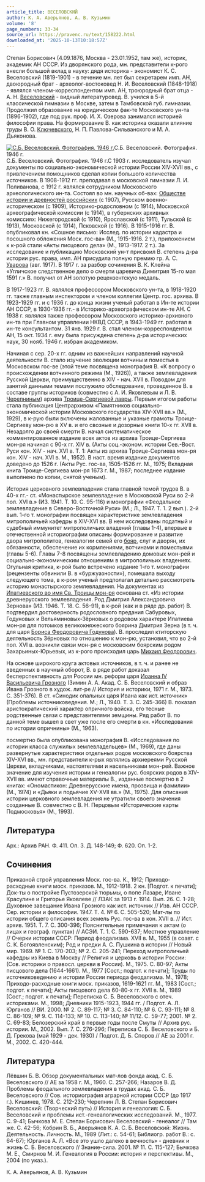 ```yaml
---
article_title: ВЕСЕЛОВСКИЙ
author: К. А. Аверьянов, А. В. Кузьмин
volume: '8'
page_numbers: 33-34
source_url: https://pravenc.ru/text/158222.html
downloaded_at: '2025-10-13T10:18:57Z'
---
```


Степан Борисович (4.09.1876, Москва - 23.01.1952, там же), историк, академик АН СССР. Из дворянского рода, мн. представители к-рого внесли большой вклад в науку: дядя историка - экономист К. С. Веселовский (1819-1901) - в течение мн. лет был секретарем имп. АН, двоюродный брат - археолог-востоковед Н. И. Веселовский (1848-1918) - являлся членом-корреспондентом имп. АН, троюродный брат отца - А. Н. [Веселовский](https://pravenc.ru/text/Веселовский.html) - видный литературовед. В. учился в 5-й классической гимназии в Москве, затем в Тамбовской губ. гимназии. Продолжил образование на юридическом фак-те Московского ун-та (1896-1902), где под рук. проф. И. Х. Озерова занимался историей философии права. На формирование В. как историка оказали влияние труды В. О. [Ключевского](https://pravenc.ru/text/Ключевский.html), Н. П. Павлова-Сильванского и М. А. Дьяконова.

[![С.Б. Веселовский. Фотография. 1946 г.](https://pravenc.ru/data/568/464/1234/i200.jpg "Кликните для увеличения картинки")](https://pravenc.ru/data/568/464/1234/i400.jpg)С.Б. Веселовский. Фотография. 1946 г.  
С.Б. Веселовский. Фотография. 1946 г.С 1903 г. исследователь изучал документы по социально-экономической истории России XIV-XVII вв., с привлечением помощников сделал копии большого количества источников. В 1908-1912 гг. преподавал в московской гимназии Л. И. Поливанова, с 1912 г. являлся сотрудником Московского археологического ин-та. Состоял во мн. научных об-вах: [Обществе истории и древностей российских](<https://pravenc.ru/text/Обществе истории и древностей российских.html>) (с 1907), Русском военно-историческом (с 1909), Историко-родословном (с 1914), Московской археографической комиссии (с 1914), в губернских архивных комиссиях: Нижегородской (с 1910), Ярославской (с 1911), Тульской (с 1913), Московской (с 1914), Псковской (с 1916). В 1915-1916 гг. В. опубликовал кн. «Сошное письмо: Исслед. по истории кадастра и посошного обложения Моск. гос-ва» (М., 1915-1916. 2 т.), приложением к к-рой стали «Акты писцового дела» (М., 1913-1917. 2 т.). За исследование и публикацию Московский ун-т присвоил В. степень д-ра истории рус. права, имп. АН присудила полную премию гр. А. С. [Уварова](https://pravenc.ru/text/Уваров.html) (авг. 1917). В 1917 г. за разбор сочинения В. К. Клейна «Угличское следственное дело о смерти царевича Димитрия 15-го мая 1591 г.» В. получил от АН золотую рецензентскую медаль.

В 1917-1923 гг. В. являлся профессором Московского ун-та, в 1918-1920 гг. также главным инспектором и членом коллегии Центр. гос. архива. В 1923-1929 гг. и с 1936 г. до конца жизни ученый работал в Ин-те истории АН СССР, в 1930-1936 гг.- в Историко-археографическом ин-те АН. С 1938 г. являлся также профессором Московского историко-архивного ин-та при Главном управлении НКВД СССР, в 1943-1949 гг. работал в ин-те консультантом. 31 янв. 1929 г. В. стал членом-корреспондентом АН, 15 окт. 1934 г. ему была присуждена степень д-ра исторических наук, 30 нояб. 1946 г. избран академиком.

Начиная с сер. 20-х гг. одним из важнейших направлений научной деятельности В. стало изучение эволюции вотчины и поместья в Московском гос-ве (этой теме посвящена монография В. «К вопросу о происхождении вотчинного режима (М., 1926)), а также землевладения Русской Церкви, преимущественно в XIV - нач. XVII в. Поводом для занятий данными темами послужило обследование, проведенное В. в составе группы историков (совместно с А. И. Яковлевым и Л. В. [Черепниным](https://pravenc.ru/text/Черепниным.html)) архива [Троице-Сергиевой лавры](<https://pravenc.ru/text/Троице-Сергиева лавра.html>). Первым итогом работы стала публикация Центрархивом «Памятников социально-экономической истории Московского государства XIV-XVII вв.» (М., 1929), в к-рую были включены жалованные и указные грамоты Троице-Сергиеву мон-рю в XV в. и его свозные и дозорные книги 10-х гг. XVII в. Незадолго до своей смерти В. начал систематическое комментированное издание всех актов из архива Троице-Сергиева мон-ря начиная с 90-х гг. XIV в. (Акты соц.-эконом. истории Сев.-Вост. Руси кон. XIV - нач. XVI в. Т. 1: Акты из архива Троице-Сергиева мон-ря кон. XIV - нач. XVI в. М., 1952). В наст. время издание документов доведено до 1526 г. (Акты Рус. гос-ва, 1505-1526 гг. М., 1975; Вкладная книга Троице-Сергиева мон-ря 1673 г. М., 1987; последнее издание выполнено по копии, снятой ученым).

История церковного землевладения стала главной темой трудов В. в 40-х гг.- ст. «Монастырское землевладение в Московской Руси во 2-й пол. XVI в.» (ИЗ. 1941. Т. 10. С. 95-116) и монографии «Феодальное землевладение в Северо-Восточной Руси» (М.; Л., 1947. Т. 1. 2 вып.). 2-й вып. 1-го т. монографии посвящен характеристике землевладения митрополичьей кафедры в XIV-XVI вв. В нем исследованы податный и судебный иммунитет митрополичьих владений (главы 1-4), впервые в отечественной историографии описаны формирование и развитие двора митрополитов, генеалогии семей его [бояр](https://pravenc.ru/text/бояр.html), слуг и дворян, их обязанности, обеспечение их кормлениями, вотчинами и поместьями (главы 5-6). Главы 7-8 посвящены землевладению домовых мон-рей и социально-экономическим отношениям в митрополичьих владениях. Огульная критика, к-рой было встречено издание 1-го т. монографии (рецензенты обвинили В. в «буржуазности»), помешала выходу следующего тома, в к-ром ученый предполагал детально рассмотреть историю монастырского землевладения. На документах из [Ипатиевского во имя Св. Троицы мон-ря](<https://pravenc.ru/text/Ипатиевского во имя Св  Троицы мон-ря.html>) основана ст. «Из истории древнерусского землевладения. Род Дмитрия Александровича Зернова» (ИЗ. 1946. Т. 18. С. 56-91), в к-рой (как и в ряде др. работ) В. подтвердил достоверность родословного предания Сабуровых, Годуновых и Вельяминовых-Зёрновых о родовом характере Ипатиева мон-ря для потомков великокняжеского боярина Дмитрия Зерна (в т. ч. для царя [Бориса Феодоровича Годунова](<https://pravenc.ru/text/Борис Феодорович Годунов.html>)). В. проследил ктиторскую деятельность Зёрновых по отношению к мон-рю, установил, что во 2-й пол. XVI в. возникли связи мон-ря с московским боярским родом Захарьиных-Юрьевых, из к-рого происходил царь [Михаил Феодорович](<https://pravenc.ru/text/Михаил Феодорович.html>).

На основе широкого круга актовых источников, в т. ч. и ранее не введенных в научный оборот, В. в ряде работ доказал бесперспективность для России мн. реформ царя [Иоанна IV Васильевича Грозного](<https://pravenc.ru/text/Иоанна IV Васильевича Грозного.html>) (Зимин А. А. Акад. С. Б. Веселовский и образ Ивана Грозного в худож. лит-ре // История и историки, 1971 г. М., 1973. С. 351-376). В ст. «Синодик опальных царя Ивана как ист. источник» (Проблемы источниковедения. М.; Л., 1940. Т. 3. С. 245-366) В. показал аристократический характер опричного войска, его тесные родственные связи с представителями земщины. Ряд работ В. по данной теме вышел в свет уже после его смерти в кн. «Исследования по истории опричнины» (М., 1963).

посмертно была опубликована монография В. «Исследования по истории класса служилых землевладельцев» (М., 1969), где даны развернутые характеристики отдельных родов московского боярства XIV-XVI вв., мн. представители к-рых являлись архиереями Русской Церкви, вкладчиками, настоятелями и насельниками мон-рей. Важное значение для изучения истории и генеалогии рус. боярских родов в XIV-XVII вв. имеют справочные материалы В., изданные посмертно в 2 книгах: «Ономастикон: Древнерусские имена, прозвища и фамилии» (М., 1974) и «Дьяки и подьячие XV-XVII вв.» (М., 1975). Для описания истории церковного землевладения не утратили своего значения созданные В. совместно с В. Н. Перцовым «Исторические карты Подмосковья» (М., 1993).

## Литература

Арх.: Архив РАН. Ф. 411. Оп. 3. Д. 148-149; Ф. 620. Оп. 1-2.

## Сочинения

Приказной строй управления Моск. гос-ва. К., 1912; Приходо-расходные книги моск. приказов. М., 1912-1918. 2 кн. [Подгот. к печати]; Док-ты о постройке Пустозерской тюрьмы, о попе Лазаре, Иване Красулине и Григорье Яковлеве // ЛЗАК за 1913 г. 1914. Вып. 26. С. 1-28; Духовное завещание Ивана Грозного как ист. источник // Изв. АН СССР. Сер. истории и философии. 1947. Т. 4. № 6. С. 505-520; Мат-лы по истории общего описания всех земель Рус. гос-ва в кон. XVII в. // Ист. архив. 1951. Т. 7. С. 300-396; Пояснительные примечания к актам (о лицах и географ. пунктах) // АСЭИ. Т. 1. С. 590-637; Местное управление // Очерки истории СССР: Период феодализма. XVII в. М., 1955 (в соавт. с С. К. Богоявленским); Род и предки А. С. Пушкина в истории // Новый мир. 1969. № 1. С. 170-203; № 2. С. 205-241; Переход митрополичьей кафедры из Киева в Москву // Религия и церковь в истории России: (Сов. историки о правосл. церкви в России). М., 1975. С. 80-97; Акты писцового дела (1644-1661). М., 1977 [Сост.; подгот. к печати]; Труды по источниковедению и истории России периода феодализма. М., 1978; Приходо-расходные книги моск. приказов, 1619-1621 гг. М., 1983 [Сост.; подгот. к печати]; Акты писцового дела 60-80-х гг. XVII в. М., 1989 [Сост.; подгот. к печати]; Переписка С. Б. Веселовского с отеч. историками. М., 1998; Дневники 1915-1923, 1944 гг. / Подгот. А. Л. Юрганов // ВИ. 2000. № 2. С. 89-117; № 3. С. 84-110; № 6. С. 93-111; № 8. С. 86-109; № 9. С. 114-133; № 10. С. 113-140; № 11/12. С. 59-77; 2001. № 2. С. 69-83; Белозерский край в первые годы после Смуты // Архив рус. истории. М., 2002. Вып. 7. С. 276-296; Переписка С. Б. Веселовского и Б. Д. Грекова (май 1929 - дек. 1930) / Подгот. Д. Б. Споров // АЕ за 2001 г. М., 2002. С. 420-444.

## Литература

Лёвшин Б. В. Обзор документальных мат-лов фонда акад. С. Б. Веселовского // АЕ за 1958 г. М., 1960. С. 257-266; Назаров В. Д. Проблемы феодального землевладения в трудах акад. С. Б. Веселовского // Сов. историография аграрной истории СССР (до 1917 г.). Кишинев, 1978. С. 212-230; Черепнин Л. В. Степан Борисович Веселовский: (Творческий путь) // История и генеалогия: С. Б. Веселовский и проблемы ист.-генеалогических исследований. М., 1977. С. 9-41; Бычкова М. Е. Степан Борисович Веселовский - генеалог // Там же. С. 42-56; Кобрин В. Б., Аверьянов К. А. С. Б. Веселовский: Жизнь. Деятельность. Личность. М., 1989 (Лит.: с. 54-61; Библиогр. работ В.: с. 64-67); Юрганов А. Л. «Все это ушло далеко в вечность» - дневник и жизнь С. Б. Веселовского // Знание-сила. 2001. № 11. С. 115-127; Бычкова М. Е., Смирнов М. И. Генеалогия в России: история и перспективы. М., 2004 (по указ.).

К. А. Аверьянов, А. В. Кузьмин
